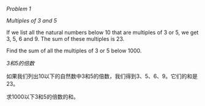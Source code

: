 *Problem 1*

*Multiples of 3 and 5*

If we list all the natural numbers below 10 that are multiples of 3 or 5, we get 3, 5, 6 and 9. The sum of these multiples is 23.

Find the sum of all the multiples of 3 or 5 below 1000.

*3和5的倍数*

如果我们列出10以下的自然数中3和5的倍数，我们得到3、5、6、9。它们的和是23。

求1000以下3和5的倍数的和。

